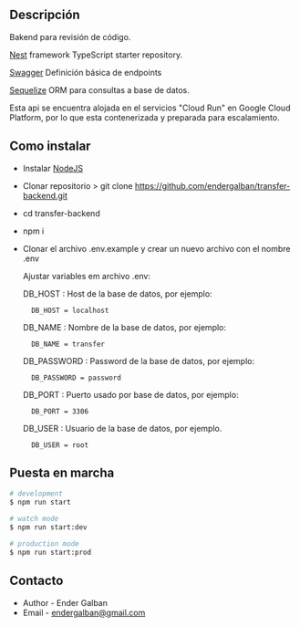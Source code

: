 ## Descripción

Bakend para revisión de código.

[Nest](https://github.com/nestjs/nest) framework TypeScript starter repository.

[Swagger](https://transfer-backend-c6etffdimq-uc.a.run.app/api) Definición básica de endpoints

[Sequelize](https://sequelize.org/) ORM para consultas a base de datos.

Esta api se encuentra alojada en el servicios "Cloud Run" en Google Cloud Platform, por lo que esta contenerizada y preparada para escalamiento.

## Como instalar

- Instalar [NodeJS](https://nodejs.org/es/)

- Clonar repositorio > git clone https://github.com/endergalban/transfer-backend.git

- cd transfer-backend

- npm i

- Clonar el archivo .env.example y crear un nuevo archivo con el nombre .env

  Ajustar variables em archivo .env:

  DB_HOST :
  Host de la base de datos, por ejemplo:

		DB_HOST = localhost

  DB_NAME :
  Nombre de la base de datos, por ejemplo:

		DB_NAME = transfer

  DB_PASSWORD :
  Password de la base de datos, por ejemplo:

		DB_PASSWORD = password

  DB_PORT :
  Puerto usado por base de datos, por ejemplo:

		DB_PORT = 3306

  DB_USER :
  Usuario de la base de datos, por ejemplo.

		DB_USER = root

## Puesta en marcha

```bash
# development
$ npm run start

# watch mode
$ npm run start:dev

# production mode
$ npm run start:prod
```


## Contacto

- Author - Ender Galban
- Email - endergalban@gmail.com

